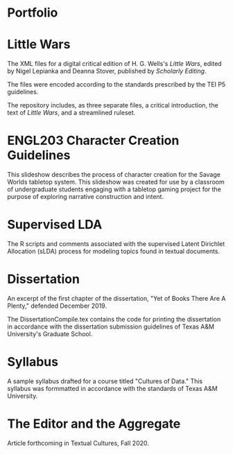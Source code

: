 # Portfolio


# Little Wars
The XML files for a digital critical edition of H. G. Wells's <em>Little Wars</em>, edited by Nigel Lepianka and Deanna Stover, published by <em>Scholarly Editing</em>.

The files were encoded according to the standards prescribed by the TEI P5 guidelines.

The repository includes, as three separate files, a critical introduction, the text of <em>Little Wars</em>, and a streamlined ruleset.

# ENGL203 Character Creation Guidelines

This slideshow describes the process of character creation for the Savage Worlds tabletop system. This slideshow was created for use by a classroom of undergraduate students engaging with a tabletop gaming project for the purpose of exploring narrative construction and intent.

# Supervised LDA

The R scripts and comments associated with the supervised Latent Dirichlet Allocation (sLDA) process for modeling topics found in textual documents. 

# Dissertation

An excerpt of the first chapter of the dissertation, "Yet of Books There Are A Plenty," defended December 2019. 

The DissertationCompile.tex contains the code for printing the dissertation in accordance with the dissertation submission guidelines of Texas A&M University's Graduate School.

# Syllabus

A sample syllabus drafted for a course titled "Cultures of Data." This syllabus was formmatted in accordance with the standards of Texas A&M University.

# The Editor and the Aggregate

Article forthcoming in Textual Cultures, Fall 2020.




